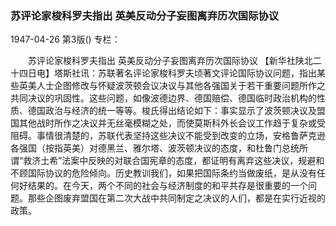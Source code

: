 ### 苏评论家梭科罗夫指出  英美反动分子妄图离弃历次国际协议

1947-04-26
第3版()
专栏：

　　苏评论家梭科罗夫指出
    英美反动分子妄图离弃历次国际协议
    【新华社陕北二十四日电】塔斯社讯：苏联著名评论家梭科罗夫顷著文评论国际协议问题，指出某些英美人士企图修改与怀疑波茨顿会议决议与其他各强国关于若干重要问题所作之共同决议的巩固性。这些问题，如像波德边界、德国赔偿、德国临时政治机构的性质、德国政治与经济的统一等等。梭氏得出结论如下：事实显示了波茨顿决议及盟国其他战时所作之决议并无丝毫模糊之处，而使莫斯科外长会议工作趋于复杂或受阻碍。事情很清楚的，苏联代表坚持这些决议不能受到改变的立场，安格鲁萨克逊各强国（按指英美）对德黑兰、雅尔塔、波茨顿决议的态度，和杜鲁门总统所谓“救济土希”法案中反映的对联合国宪章的态度，都证明有离弃这些决议，规避和不顾国际协议的危险倾向。历史教训我们，如果把国际条约当做废纸，是从没有任何好结果的。在今天，两个不同的社会与经济制度的和平共存是很重要的一个问题。那些企图废弃盟国在第二次大战中共同制定之决议的人们，都是在实行近视的政策。

